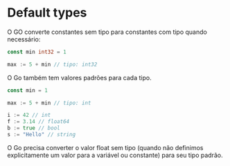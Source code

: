 # Default types


O GO converte constantes sem tipo para constantes com tipo quando necessário:

```go
const min int32 = 1

max := 5 + min // tipo: int32
```

O Go também tem valores padrões para cada tipo.

```go
const min = 1

max := 5 + min // tipo: int
```


```go
i := 42 // int
f := 3.14 // float64
b := true // bool
s := "Hello" // string

```

O Go precisa converter o valor float sem tipo (quando não definimos explicitamente um valor para a variável ou constante) para seu tipo padrão.


```go

```
